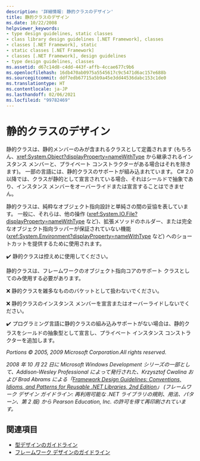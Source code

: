 ```yaml
---
description: '詳細情報: 静的クラスのデザイン'
title: 静的クラスのデザイン
ms.date: 10/22/2008
helpviewer_keywords:
- type design guidelines, static classes
- class library design guidelines [.NET Framework], classes
- classes [.NET Framework], static
- static classes [.NET Framework]
- classes [.NET Framework], design guidelines
- type design guidelines, classes
ms.assetid: d67c14d8-c4dd-443f-affb-4ccae677c9b6
ms.openlocfilehash: 16db470ab0975a5545617c9c5471d6ac157e688b
ms.sourcegitcommit: ddf7edb67715a5b9a45e3dd44536dabc153c1de0
ms.translationtype: HT
ms.contentlocale: ja-JP
ms.lasthandoff: 02/06/2021
ms.locfileid: "99782469"
---
```

# <a name="static-class-design"></a>静的クラスのデザイン

静的クラスは、静的メンバーのみが含まれるクラスとして定義されます (もちろん、<xref:System.Object?displayProperty=nameWithType> から継承されるインスタンス メンバーと、プライベート コンストラクターがある場合はそれを除きます)。 一部の言語には、静的クラスのサポートが組み込まれています。 C# 2.0 以降では、クラスが静的として宣言されている場合、それはシールドで抽象であり、インスタンス メンバーをオーバーライドまたは宣言することはできません。

 静的クラスは、純粋なオブジェクト指向設計と単純さの間の妥協を表しています。 一般に、それらは、他の操作 (<xref:System.IO.File?displayProperty=nameWithType> など)、拡張メソッドのホルダー、または完全なオブジェクト指向ラッパーが保証されていない機能 (<xref:System.Environment?displayProperty=nameWithType> など) へのショートカットを提供するために使用されます。

 ✔️ 静的クラスは控えめに使用してください。

 静的クラスは、フレームワークのオブジェクト指向コアのサポート クラスとしてのみ使用する必要があります。

 ❌ 静的クラスを雑多なもののバケットとして扱わないでください。

 ❌ 静的クラスのインスタンス メンバーを宣言またはオーバーライドしないでください。

 ✔️ プログラミング言語に静的クラスの組み込みサポートがない場合は、静的クラスをシールドの抽象型として宣言し、プライベート インスタンス コンストラクターを追加します。

 *Portions © 2005, 2009 Microsoft Corporation.All rights reserved.*

 *2008 年 10 月 22 日に Microsoft Windows Development シリーズの一部として、Addison-Wesley Professional によって発行された、Krzysztof Cwalina および Brad Abrams による「[Framework Design Guidelines: Conventions, Idioms, and Patterns for Reusable .NET Libraries, 2nd Edition](https://www.informit.com/store/framework-design-guidelines-conventions-idioms-and-9780321545619)」 (フレームワーク デザイン ガイドライン: 再利用可能な .NET ライブラリの規則、用法、パターン、第 2 版) から Pearson Education, Inc. の許可を得て再印刷されています。*

## <a name="see-also"></a>関連項目

- [型デザインのガイドライン](type.md)
- [フレームワーク デザインのガイドライン](index.md)
